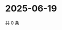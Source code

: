 # 2025-06-19

共 0 条

<!-- BEGIN ZHIHUQUESTIONS -->
<!-- 最后更新时间 Thu Jun 19 2025 18:12:38 GMT+0800 (China Standard Time) -->

<!-- END ZHIHUQUESTIONS -->
